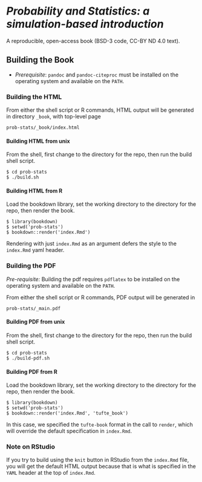 # *Probability and Statistics: a simulation-based introduction*  
A reproducible, open-access book (BSD-3 code, CC-BY ND 4.0 text).


## Building the Book

* *Prerequisite*:  `pandoc` and `pandoc-citeproc` must be installed on
  the operating system and available on the `PATH`.

### Building the HTML


From either the shell script or R commands, HTML output will be generated in directory `_book`, with top-level page

```
prob-stats/_book/index.html
```

#### Building HTML from unix

From the shell, first change to the directory for the repo, then run the build shell script.
```
$ cd prob-stats
$ ./build.sh
```

#### Building HTML from R

Load the bookdown library, set the working directory to the directory for the repo, then render the book.

```
$ library(bookdown)
$ setwd('prob-stats')
$ bookdown::render('index.Rmd')
```

Rendering with just `index.Rmd` as an argument defers the style to the `index.Rmd` yaml header.


### Building the PDF

*Pre-requisite:* Building the pdf requires `pdflatex` to be installed
  on the operating system and available on the `PATH`.

From either the shell script or R commands, PDF output will be
generated in

```
prob-stats/_main.pdf
```

#### Building PDF from unix

From the shell, first change to the directory for the repo, then run the build shell script.
```
$ cd prob-stats
$ ./build-pdf.sh
```


#### Building PDF from R

Load the bookdown library, set the working directory to the directory for the repo, then render the book.

```
$ library(bookdown)
$ setwd('prob-stats')
$ bookdown::render('index.Rmd', 'tufte_book')
```

In this case, we specified the `tufte-book` format in the call to
`render`, which will override the default specification in `index.Rmd`.

### Note on RStudio

If you try to build using the `knit` button in RStudio from the
`index.Rmd` file, you will get the default HTML output because that is
what is specified in the `YAML` header at the top of `index.Rmd`.
